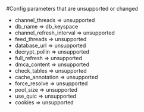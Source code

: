 

#Config parameters that are unsupported or changed
- channel_threads => unsupported
- db_name => db_keyspace
- channel_refresh_interval => unsupported
- feed_threads => unsupported
- database_url => unsupported
- decrypt_pollin => unsupported
- full_refresh => unsupported
- dmca_content => unsupported
- check_tables => unsupported
- cache_annotation => unsupported
- force_resolve => unsupported
- pool_size => unsupported
- use_quic => unsupported
- cookies => unsupported

